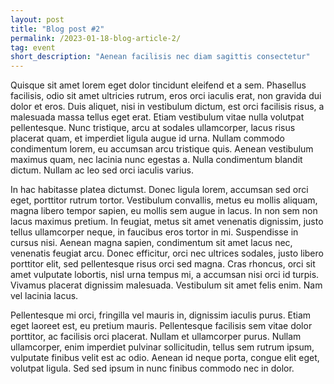 ```yaml
---
layout: post 
title: "Blog post #2"
permalink: /2023-01-18-blog-article-2/
tag: event
short_description: "Aenean facilisis nec diam sagittis consectetur"
---
```


Quisque sit amet lorem eget dolor tincidunt eleifend et a sem. Phasellus facilisis, odio sit amet ultricies rutrum, eros orci iaculis erat, non gravida dui dolor et eros. Duis aliquet, nisi in vestibulum dictum, est orci facilisis risus, a malesuada massa tellus eget erat. Etiam vestibulum vitae nulla volutpat pellentesque. Nunc tristique, arcu at sodales ullamcorper, lacus risus placerat quam, et imperdiet ligula augue id urna. Nullam commodo condimentum lorem, eu accumsan arcu tristique quis. Aenean vestibulum maximus quam, nec lacinia nunc egestas a. Nulla condimentum blandit dictum. Nullam ac leo sed orci iaculis varius.

In hac habitasse platea dictumst. Donec ligula lorem, accumsan sed orci eget, porttitor rutrum tortor. Vestibulum convallis, metus eu mollis aliquam, magna libero tempor sapien, eu mollis sem augue in lacus. In non sem non lacus maximus pretium. In feugiat, metus sit amet venenatis dignissim, justo tellus ullamcorper neque, in faucibus eros tortor in mi. Suspendisse in cursus nisi. Aenean magna sapien, condimentum sit amet lacus nec, venenatis feugiat arcu. Donec efficitur, orci nec ultrices sodales, justo libero porttitor elit, sed pellentesque risus orci sed magna. Cras rhoncus, orci sit amet vulputate lobortis, nisl urna tempus mi, a accumsan nisi orci id turpis. Vivamus placerat dignissim malesuada. Vestibulum sit amet felis enim. Nam vel lacinia lacus.

Pellentesque mi orci, fringilla vel mauris in, dignissim iaculis purus. Etiam eget laoreet est, eu pretium mauris. Pellentesque facilisis sem vitae dolor porttitor, ac facilisis orci placerat. Nullam et ullamcorper purus. Nullam ullamcorper, enim imperdiet pulvinar sollicitudin, tellus sem rutrum ipsum, vulputate finibus velit est ac odio. Aenean id neque porta, congue elit eget, volutpat ligula. Sed sed ipsum in nunc finibus commodo nec in dolor.
